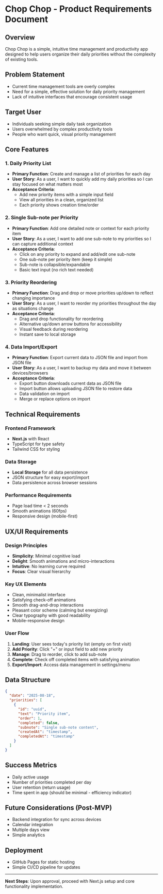 # Chop Chop - Product Requirements Document

## Overview
Chop Chop is a simple, intuitive time management and productivity app designed to help users organize their daily priorities without the complexity of existing tools.

## Problem Statement
- Current time management tools are overly complex
- Need for a simple, effective solution for daily priority management
- Lack of intuitive interfaces that encourage consistent usage

## Target User
- Individuals seeking simple daily task organization
- Users overwhelmed by complex productivity tools
- People who want quick, visual priority management

## Core Features

### 1. Daily Priority List
- **Primary Function**: Create and manage a list of priorities for each day
- **User Story**: As a user, I want to quickly add my daily priorities so I can stay focused on what matters most
- **Acceptance Criteria**:
  - Add new priority items with a simple input field
  - View all priorities in a clean, organized list
  - Each priority shows creation time/order

### 2. Single Sub-note per Priority
- **Primary Function**: Add one detailed note or context for each priority item
- **User Story**: As a user, I want to add one sub-note to my priorities so I can capture additional context
- **Acceptance Criteria**:
  - Click on any priority to expand and add/edit one sub-note
  - One sub-note per priority item (keep it simple)
  - Sub-note is collapsible/expandable
  - Basic text input (no rich text needed)

### 3. Priority Reordering
- **Primary Function**: Drag and drop or move priorities up/down to reflect changing importance
- **User Story**: As a user, I want to reorder my priorities throughout the day as situations change
- **Acceptance Criteria**:
  - Drag and drop functionality for reordering
  - Alternative up/down arrow buttons for accessibility
  - Visual feedback during reordering
  - Instant save to local storage

### 4. Data Import/Export
- **Primary Function**: Export current data to JSON file and import from JSON file
- **User Story**: As a user, I want to backup my data and move it between devices/browsers
- **Acceptance Criteria**:
  - Export button downloads current data as JSON file
  - Import button allows uploading JSON file to restore data
  - Data validation on import
  - Merge or replace options on import

## Technical Requirements

### Frontend Framework
- **Next.js** with React
- TypeScript for type safety
- Tailwind CSS for styling

### Data Storage
- **Local Storage** for all data persistence
- JSON structure for easy export/import
- Data persistence across browser sessions

### Performance Requirements
- Page load time < 2 seconds
- Smooth animations (60fps)
- Responsive design (mobile-first)

## UX/UI Requirements

### Design Principles
- **Simplicity**: Minimal cognitive load
- **Delight**: Smooth animations and micro-interactions
- **Intuitive**: No learning curve required
- **Focus**: Clear visual hierarchy

### Key UX Elements
- Clean, minimalist interface
- Satisfying check-off animations
- Smooth drag-and-drop interactions
- Pleasant color scheme (calming but energizing)
- Clear typography with good readability
- Mobile-responsive design

### User Flow
1. **Landing**: User sees today's priority list (empty on first visit)
2. **Add Priority**: Click "+" or input field to add new priority
3. **Manage**: Drag to reorder, click to add sub-note
4. **Complete**: Check off completed items with satisfying animation
5. **Export/Import**: Access data management in settings/menu

## Data Structure
```json
{
  "date": "2025-08-18",
  "priorities": [
    {
      "id": "uuid",
      "text": "Priority item",
      "order": 1,
      "completed": false,
      "subnote": "Single sub-note content",
      "createdAt": "timestamp",
      "completedAt": "timestamp"
    }
  ]
}
```

## Success Metrics
- Daily active usage
- Number of priorities completed per day
- User retention (return usage)
- Time spent in app (should be minimal - efficiency indicator)

## Future Considerations (Post-MVP)
- Backend integration for sync across devices
- Calendar integration
- Multiple days view
- Simple analytics

## Deployment
- GitHub Pages for static hosting
- Simple CI/CD pipeline for updates

---

**Next Steps**: Upon approval, proceed with Next.js setup and core functionality implementation.